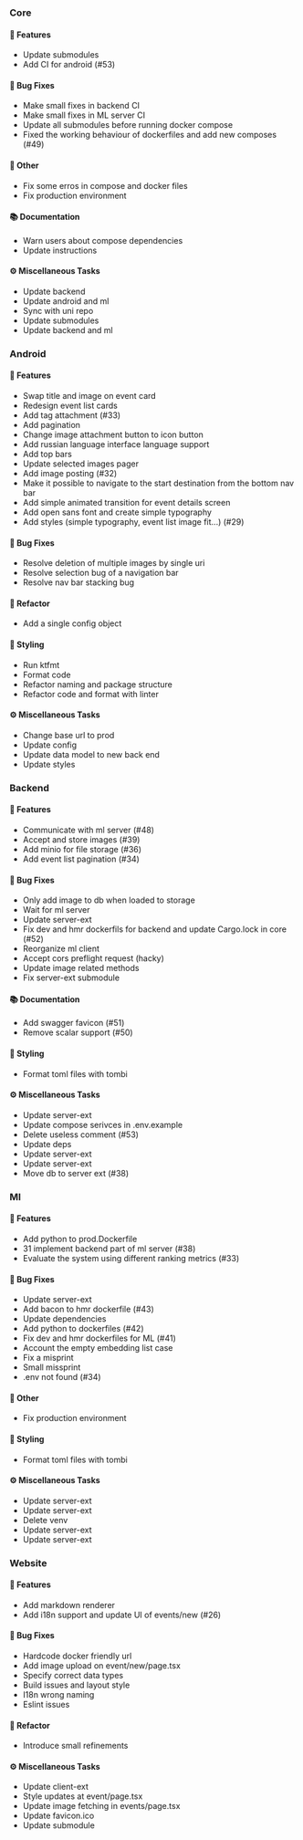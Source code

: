 ### Core

#### <!-- 0 -->🚀 Features

- Update submodules
- Add CI for android (#53)

#### <!-- 1 -->🐛 Bug Fixes

- Make small fixes in backend CI
- Make small fixes in ML server CI
- Update all submodules before running docker compose
- Fixed the working behaviour of dockerfiles and add new composes (#49)

#### <!-- 10 -->💼 Other

- Fix some erros in compose and docker files
- Fix production environment

#### <!-- 3 -->📚 Documentation

- Warn users about compose dependencies
- Update instructions

#### <!-- 7 -->⚙️ Miscellaneous Tasks

- Update backend
- Update android and ml
- Sync with uni repo
- Update submodules
- Update backend and ml



### Android

#### <!-- 0 -->🚀 Features

- Swap title and image on event card
- Redesign event list cards
- Add tag attachment (#33)
- Add pagination
- Change image attachment button to icon button
- Add russian language interface language support
- Add top bars
- Update selected images pager
- Add image posting (#32)
- Make it possible to navigate to the start destination from the bottom nav bar
- Add simple animated transition for event details screen
- Add open sans font and create simple typography
- Add styles (simple typography, event list image fit...) (#29)

#### <!-- 1 -->🐛 Bug Fixes

- Resolve deletion of multiple images by single uri
- Resolve selection bug of a navigation bar
- Resolve nav bar stacking bug

#### <!-- 2 -->🚜 Refactor

- Add a single config object

#### <!-- 5 -->🎨 Styling

- Run ktfmt
- Format code
- Refactor naming and package structure
- Refactor code and format with linter

#### <!-- 7 -->⚙️ Miscellaneous Tasks

- Change base url to prod
- Update config
- Update data model to new back end
- Update styles


### Backend

#### <!-- 0 -->🚀 Features

- Communicate with ml server (#48)
- Accept and store images (#39)
- Add minio for file storage (#36)
- Add event list pagination (#34)

#### <!-- 1 -->🐛 Bug Fixes

- Only add image to db when loaded to storage
- Wait for ml server
- Update server-ext
- Fix dev and hmr dockerfils for backend and update Cargo.lock in core (#52)
- Reorganize ml client
- Accept cors preflight request (hacky)
- Update image related methods
- Fix server-ext submodule

#### <!-- 3 -->📚 Documentation

- Add swagger favicon (#51)
- Remove scalar support (#50)

#### <!-- 5 -->🎨 Styling

- Format toml files with tombi

#### <!-- 7 -->⚙️ Miscellaneous Tasks

- Update server-ext
- Update compose serivces in .env.example
- Delete useless comment (#53)
- Update deps
- Update server-ext
- Update server-ext
- Move db to server ext (#38)


### Ml

#### <!-- 0 -->🚀 Features

- Add python to prod.Dockerfile
- 31 implement backend part of ml server (#38)
- Evaluate the system using different ranking metrics (#33)

#### <!-- 1 -->🐛 Bug Fixes

- Update server-ext
- Add bacon to hmr dockerfile (#43)
- Update dependencies
- Add python to dockerfiles (#42)
- Fix dev and hmr dockerfiles for ML  (#41)
- Account the empty embedding list case
- Fix a misprint
- Small missprint
- .env not found (#34)

#### <!-- 10 -->💼 Other

- Fix production environment

#### <!-- 5 -->🎨 Styling

- Format toml files with tombi

#### <!-- 7 -->⚙️ Miscellaneous Tasks

- Update server-ext
- Update server-ext
- Delete venv
- Update server-ext
- Update server-ext


### Website

#### <!-- 0 -->🚀 Features

- Add markdown renderer
- Add i18n support and update UI of events/new (#26)

#### <!-- 1 -->🐛 Bug Fixes

- Hardcode docker friendly url
- Add image upload on event/new/page.tsx
- Specify correct data types
- Build issues and layout style
- I18n wrong naming
- Eslint issues

#### <!-- 2 -->🚜 Refactor

- Introduce small refinements

#### <!-- 7 -->⚙️ Miscellaneous Tasks

- Update client-ext
- Style updates at event/page.tsx
- Update image fetching in events/page.tsx
- Update favicon.ico
- Update submodule


<!-- generated by git-cliff -->
